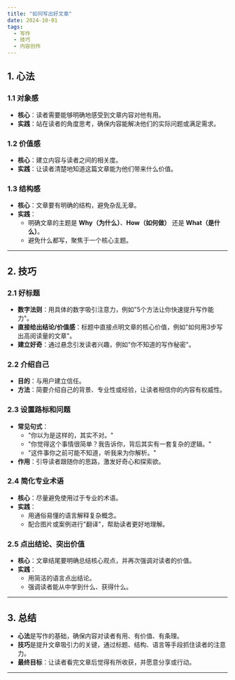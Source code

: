 ```yaml
---
title: "如何写出好文章"
date: 2024-10-01
tags:
  - 写作
  - 技巧
  - 内容创作
---
```


## **1. 心法**

### **1.1 对象感**

- **核心**：读者需要能够明确地感受到文章内容对他有用。
- **实践**：站在读者的角度思考，确保内容能解决他们的实际问题或满足需求。

### **1.2 价值感**

- **核心**：建立内容与读者之间的相关度。
- **实践**：让读者清楚地知道这篇文章能为他们带来什么价值。

### **1.3 结构感**

- **核心**：文章要有明确的结构，避免杂乱无章。
- **实践**：
  - 明确文章的主题是 **Why（为什么）**、**How（如何做）** 还是 **What（是什么）**。
  - 避免什么都写，聚焦于一个核心主题。

---

## **2. 技巧**

### **2.1 好标题**

- **数字法则**：用具体的数字吸引注意力，例如"5个方法让你快速提升写作能力"。
- **直接给出结论/价值感**：标题中直接点明文章的核心价值，例如"如何用3步写出高阅读量的文章"。
- **建立好奇**：通过悬念引发读者兴趣，例如"你不知道的写作秘密"。

### **2.2 介绍自己**

- **目的**：与用户建立信任。
- **方法**：简要介绍自己的背景、专业性或经验，让读者相信你的内容有权威性。

### **2.3 设置路标和问题**

- **常见句式**：
  - "你以为是这样的，其实不对。"
  - "你觉得这个事情很简单？我告诉你，背后其实有一套复杂的逻辑。"
  - "这件事你之前可能不知道，听我来为你解析。"
- **作用**：引导读者跟随你的思路，激发好奇心和探索欲。

### **2.4 简化专业术语**

- **核心**：尽量避免使用过于专业的术语。
- **实践**：
  - 用通俗易懂的语言解释复杂概念。
  - 配合图片或案例进行"翻译"，帮助读者更好地理解。

### **2.5 点出结论、突出价值**

- **核心**：文章结尾要明确总结核心观点，并再次强调对读者的价值。
- **实践**：
  - 用简洁的语言点出结论。
  - 强调读者能从中学到什么、获得什么。

---

## **3. 总结**

- **心法**是写作的基础，确保内容对读者有用、有价值、有条理。
- **技巧**是提升文章吸引力的关键，通过标题、结构、语言等手段抓住读者的注意力。
- **最终目标**：让读者看完文章后觉得有所收获，并愿意分享或行动。

---

